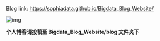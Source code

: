 Blog link: https://sophiadata.github.io/Bigdata_Blog_Website/

![img](https://user-images.githubusercontent.com/34996528/202855293-c3a35d5b-242b-4e26-848f-a88741cd3afc.png)

**个人博客请投稿至 Bigdata_Blog_Website/blog 文件夹下**

